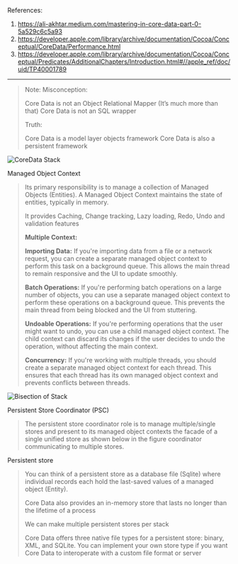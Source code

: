References:

1. https://ali-akhtar.medium.com/mastering-in-core-data-part-0-5a529c6c5a93
2. https://developer.apple.com/library/archive/documentation/Cocoa/Conceptual/CoreData/Performance.html
3. https://developer.apple.com/library/archive/documentation/Cocoa/Conceptual/Predicates/AdditionalChapters/Introduction.html#//apple_ref/doc/uid/TP40001789

---
> Note:
> Misconception:
> 
> Core Data is not an Object Relational Mapper (It’s much more than that)
> Core Data is not an SQL wrapper
> 
> Truth:
> 
> Core Data is a model layer objects framework
> Core Data is also a persistent framework

![CoreData Stack](https://docs-assets.developer.apple.com/published/8fc7c1ecbc/35317515-fd0c-418f-862d-d81efd29ed29.png)

Managed Object Context

> Its primary responsibility is to manage a collection of Managed Objects (Entities). A Managed Object Context maintains the state of entities, typically in memory.
> 
>  It provides Caching, Change tracking, Lazy loading, Redo, Undo and validation features
>
> **Multiple Context:**
>
> **Importing Data:** If you're importing data from a file or a network request, you can create a separate managed object context to perform this task on a background queue. This allows the main thread to remain responsive and the UI to update smoothly.
> 
> **Batch Operations:** If you're performing batch operations on a large number of objects, you can use a separate managed object context to perform these operations on a background queue. This prevents the main thread from being blocked and the UI from stuttering.
> 
> **Undoable Operations:** If you're performing operations that the user might want to undo, you can use a child managed object context. The child context can discard its changes if the user decides to undo the operation, without affecting the main context.
> 
> **Concurrency:** If you're working with multiple threads, you should create a separate managed object context for each thread. This ensures that each thread has its own managed object context and prevents conflicts between threads.

![Bisection of Stack](https://miro.medium.com/v2/resize:fit:640/format:webp/1*Ufa0bJXh2a6CfBZk-AeBCQ.png)

Persistent Store Coordinator (PSC)

> The persistent store coordinator role is to manage multiple/single stores and present to its managed object contexts the facade of a single unified store as shown below in the figure coordinator communicating to multiple stores.

Persistent store

> You can think of a persistent store as a database file (Sqlite) where individual records each hold the last-saved values of a managed object (Entity).
>
> Core Data also provides an in-memory store that lasts no longer than the lifetime of a process
>
> We can make multiple persistent stores per stack
>
> Core Data offers three native file types for a persistent store: binary, XML, and SQLite. You can implement your own store type if you want Core Data to interoperate with a custom file format or server

